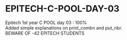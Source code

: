 # EPITECH-C-POOL-DAY-03
Epitech 1st year C POOL day 03 : 100%  
Added simple explanations on print_combn and put_nbr.  
BEWARE OF -42 EPITECH STUDENTS
